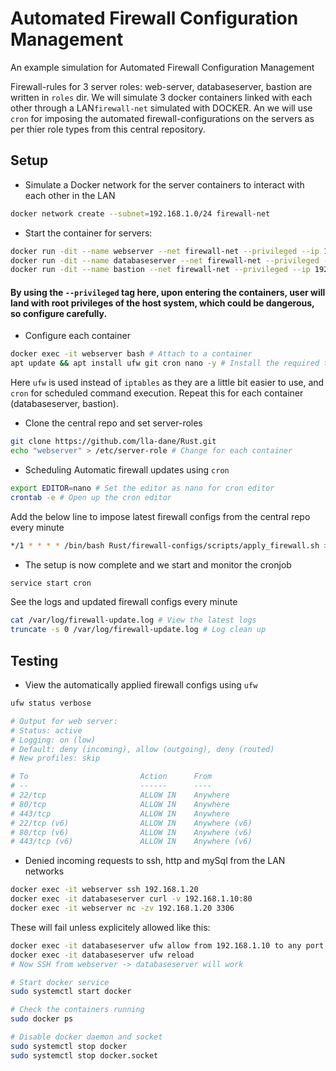 # Automated Firewall Configuration Management

An example simulation for Automated Firewall Configuration Management

Firewall-rules for 3 server roles: web-server, databaseserver, bastion are written in `roles` dir. We will simulate 3 docker containers linked with each other through a LAN`firewall-net` simulated with DOCKER. An we will use `cron` for imposing the automated firewall-configurations on the servers as per thier role types from this central repository. 


## Setup

* Simulate a Docker network for the server containers to interact with each other in the LAN

```bash
docker network create --subnet=192.168.1.0/24 firewall-net
```

* Start the container for servers:

```bash
docker run -dit --name webserver --net firewall-net --privileged --ip 192.168.1.10 ubuntu bash 
docker run -dit --name databaseserver --net firewall-net --privileged --ip 192.168.1.20 ubuntu bash 
docker run -dit --name bastion --net firewall-net --privileged --ip 192.168.1.30 ubuntu bash 
```

#### By using the `--privileged` tag here, upon entering the containers, user will land with root privileges of the host system, which could be dangerous, so configure carefully. 

* Configure each container

```bash
docker exec -it webserver bash # Attach to a container
apt update && apt install ufw git cron nano -y # Install the required tools
```
Here `ufw` is used instead of `iptables` as they are a little bit easier to use, and `cron` for scheduled command execution. Repeat this for each container (databaseserver, bastion).

* Clone the central repo and set server-roles
```bash
git clone https://github.com/lla-dane/Rust.git
echo "webserver" > /etc/server-role # Change for each container
```
* Scheduling Automatic firewall updates using `cron`

```bash
export EDITOR=nano # Set the editor as nano for cron editor
crontab -e # Open up the cron editor
```
Add the below line to impose latest firewall configs from the central repo every minute

```bash
*/1 * * * * /bin/bash Rust/firewall-configs/scripts/apply_firewall.sh >> /var/log/firewall-update.log 2>&1
```

* The setup is now complete and we start and monitor the cronjob

```bash
service start cron
```

See the logs and updated firewall configs every minute
```bash
cat /var/log/firewall-update.log # View the latest logs
truncate -s 0 /var/log/firewall-update.log # Log clean up
```
## Testing

* View the automatically applied firewall configs using `ufw` 

```bash
ufw status verbose

# Output for web server:
# Status: active
# Logging: on (low)
# Default: deny (incoming), allow (outgoing), deny (routed)
# New profiles: skip

# To                         Action      From
# --                         ------      ----
# 22/tcp                     ALLOW IN    Anywhere                  
# 80/tcp                     ALLOW IN    Anywhere                  
# 443/tcp                    ALLOW IN    Anywhere                  
# 22/tcp (v6)                ALLOW IN    Anywhere (v6)             
# 80/tcp (v6)                ALLOW IN    Anywhere (v6)             
# 443/tcp (v6)               ALLOW IN    Anywhere (v6)             
```

* Denied incoming requests to ssh, http and mySql from the LAN networks

```bash
docker exec -it webserver ssh 192.168.1.20
docker exec -it databaseserver curl -v 192.168.1.10:80
docker exec -it webserver nc -zv 192.168.1.20 3306
```
These will fail unless explicitely allowed like this: 

```bash
docker exec -it databaseserver ufw allow from 192.168.1.10 to any port 22
docker exec -it databaseserver ufw reload
# Now SSH from webserver -> databaseserver will work
```

```bash
# Start docker service
sudo systemctl start docker

# Check the containers running
sudo docker ps

# Disable docker daemon and socket
sudo systemctl stop docker
sudo systemctl stop docker.socket
```

